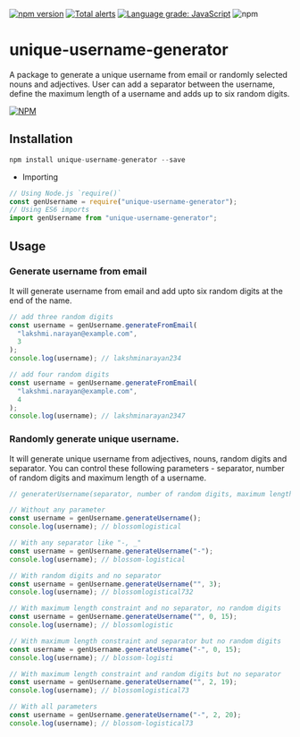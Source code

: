 [![npm version](https://badge.fury.io/js/unique-username-generator.svg)](https://badge.fury.io/js/unique-username-generator)
[![Total alerts](https://img.shields.io/lgtm/alerts/g/subhamg/unique-username-generator.svg?logo=lgtm&logoWidth=18)](https://lgtm.com/projects/g/subhamg/unique-username-generator/alerts/)
[![Language grade: JavaScript](https://img.shields.io/lgtm/grade/javascript/g/subhamg/unique-username-generator.svg?logo=lgtm&logoWidth=18)](https://lgtm.com/projects/g/subhamg/unique-username-generator/context:javascript)
![npm](https://img.shields.io/npm/dt/unique-username-generator?style=plastic)


# unique-username-generator

A package to generate a unique username from email or randomly selected nouns and adjectives. User can add a separator between the username, define the maximum length of a username and adds up to six random digits.

[![NPM](https://nodei.co/npm/unique-username-generator.png)](https://nodei.co/npm/unique-username-generator/)

## Installation

```javascript
npm install unique-username-generator --save
```

- Importing

```javascript
// Using Node.js `require()`
const genUsername = require("unique-username-generator");
// Using ES6 imports
import genUsername from "unique-username-generator";
```

## Usage

### Generate username from email

It will generate username from email and add upto six random digits at the end of the name.

```javascript
// add three random digits
const username = genUsername.generateFromEmail(
  "lakshmi.narayan@example.com",
  3
);
console.log(username); // lakshminarayan234

// add four random digits
const username = genUsername.generateFromEmail(
  "lakshmi.narayan@example.com",
  4
);
console.log(username); // lakshminarayan2347
```

### Randomly generate unique username.

It will generate unique username from adjectives, nouns, random digits and separator. You can control these following parameters - separator, number of random digits and maximum length of a username.

```javascript
// generaterUsername(separator, number of random digits, maximum length)

// Without any parameter
const username = genUsername.generateUsername();
console.log(username); // blossomlogistical

// With any separator like "-, _"
const username = genUsername.generateUsername("-");
console.log(username); // blossom-logistical

// With random digits and no separator
const username = genUsername.generateUsername("", 3);
console.log(username); // blossomlogistical732

// With maximum length constraint and no separator, no random digits
const username = genUsername.generateUsername("", 0, 15);
console.log(username); // blossomlogistic

// With maximum length constraint and separator but no random digits
const username = genUsername.generateUsername("-", 0, 15);
console.log(username); // blossom-logisti

// With maximum length constraint and random digits but no separator
const username = genUsername.generateUsername("", 2, 19);
console.log(username); // blossomlogistical73

// With all parameters
const username = genUsername.generateUsername("-", 2, 20);
console.log(username); // blossom-logistical73
```
